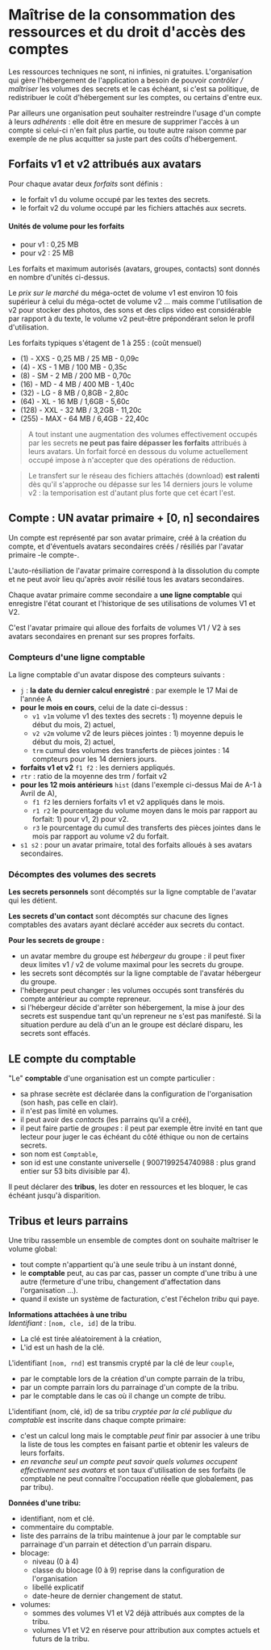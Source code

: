# Maîtrise de la consommation des ressources et du droit d'accès des comptes
Les ressources techniques ne sont, ni infinies, ni gratuites. L'organisation qui gère l'hébergement de l'application a besoin de pouvoir _contrôler / maîtriser_ les volumes des secrets et le cas échéant, si c'est sa politique, de redistribuer le coût d'hébergement sur les comptes, ou certains d'entre eux.

Par ailleurs une organisation peut souhaiter restreindre l'usage d'un compte à leurs _adhérents_ : elle doit être en mesure de supprimer l'accès à un compte si celui-ci n'en fait plus partie, ou toute autre raison comme par exemple de ne plus acquitter sa juste part des coûts d'hébergement.

## Forfaits v1 et v2 attribués aux avatars
Pour chaque avatar deux _forfaits_ sont définis :
- le forfait v1 du volume occupé par les textes des secrets.
- le forfait v2 du volume occupé par les fichiers attachés aux secrets.

#### Unités de volume pour les forfaits
- pour v1 : 0,25 MB
- pour v2 : 25 MB

Les forfaits et maximum autorisés (avatars, groupes, contacts) sont donnés en nombre d'unités ci-dessus.

Le _prix sur le marché_ du méga-octet de volume v1 est environ 10 fois supérieur à celui du méga-octet de volume v2 ... mais comme l'utilisation de v2 pour stocker des photos, des sons et des clips video est considérable par rapport à du texte, le volume v2 peut-être prépondérant selon le profil d'utilisation.

Les forfaits typiques s'étagent de 1 à 255 : (coût mensuel)
- (1) - XXS - 0,25 MB / 25 MB - 0,09c
- (4) - XS - 1 MB / 100 MB - 0,35c
- (8) - SM - 2 MB / 200 MB - 0,70c
- (16) - MD - 4 MB / 400 MB - 1,40c
- (32) - LG - 8 MB / 0,8GB - 2,80c
- (64) - XL - 16 MB / 1,6GB - 5,60c
- (128) - XXL - 32 MB / 3,2GB - 11,20c
- (255) - MAX - 64 MB / 6,4GB - 22,40c

> A tout instant une augmentation des volumes effectivement occupés par les secrets **ne peut pas faire dépasser les forfaits** attribués à leurs avatars. Un forfait forcé en dessous du volume actuellement occupé impose à n'accepter que des opérations de réduction.

> Le transfert sur le réseau des fichiers attachés (download) **est ralenti** dès qu'il s'approche ou dépasse sur les 14 derniers jours le volume v2 : la temporisation est d'autant plus forte que cet écart l'est.

## Compte : UN avatar primaire + [0, n] secondaires
Un compte est représenté par son avatar primaire, créé à la création du compte, et d'éventuels avatars secondaires créés / résiliés par l'avatar primaire -le compte-.

L'auto-résiliation de l'avatar primaire correspond à la dissolution du compte et ne peut avoir lieu qu'après avoir résilié tous les avatars secondaires.

Chaque avatar primaire comme secondaire a **une ligne comptable** qui enregistre l'état courant et l'historique de ses utilisations de volumes V1 et V2.

C'est l'avatar primaire qui alloue des forfaits de volumes V1 / V2 à ses avatars secondaires en prenant sur ses propres forfaits.

### Compteurs d'une ligne comptable
La ligne comptable d'un avatar dispose des compteurs suivants :
- `j` : **la date du dernier calcul enregistré** : par exemple le 17 Mai de l'année A
- **pour le mois en cours**, celui de la date ci-dessus :
  - `v1 v1m` volume v1 des textes des secrets : 1) moyenne depuis le début du mois, 2) actuel, 
  - `v2 v2m` volume v2 de leurs pièces jointes : 1) moyenne depuis le début du mois, 2) actuel, 
  - `trm` cumul des volumes des transferts de pièces jointes : 14 compteurs pour les 14 derniers jours.
- **forfaits v1 et v2** `f1 f2` : les derniers appliqués.
- `rtr` : ratio de la moyenne des trm / forfait v2
- **pour les 12 mois antérieurs** `hist` (dans l'exemple ci-dessus Mai de A-1 à Avril de A),
  - `f1 f2` les derniers forfaits v1 et v2 appliqués dans le mois.
  - `r1 r2` le pourcentage du volume moyen dans le mois par rapport au forfait: 1) pour v1, 2) pour v2.
  - `r3` le pourcentage du cumul des transferts des pièces jointes dans le mois par rapport au volume v2 du forfait.
- `s1 s2` : pour un avatar primaire, total des forfaits alloués à ses avatars secondaires.

### Décomptes des volumes des secrets
**Les secrets personnels** sont décomptés sur la ligne comptable de l'avatar qui les détient.

**Les secrets d'un contact** sont décomptés sur chacune des lignes comptables des avatars ayant déclaré accéder aux secrets du contact.

**Pour les secrets de groupe :**
- un avatar membre du groupe est _hébergeur_ du groupe : il peut fixer deux limites v1 / v2 de volume maximal pour les secrets du groupe.
- les secrets sont décomptés sur la ligne comptable de l'avatar hébergeur du groupe.
- l'hébergeur peut changer : les volumes occupés sont transférés du compte antérieur au compte repreneur.
- si l'hébergeur décide d'arrêter son hébergement, la mise à jour des secrets est suspendue tant qu'un repreneur ne s'est pas manifesté. Si la situation perdure au delà d'un an le groupe est déclaré disparu, les secrets sont effacés.

## LE compte du comptable
"Le" **comptable** d'une organisation est un compte particulier :
- sa phrase secrète est déclarée dans la configuration de l'organisation (son hash, pas celle en clair).
- il n'est pas limité en volumes.
- il peut avoir des _contacts_ (les parrains qu'il a créé),
- il peut faire partie de _groupes_ : il peut par exemple être invité en tant que lecteur pour juger le cas échéant du côté éthique ou non de certains secrets.
- son nom est `Comptable`,
- son id est une constante universelle ( 9007199254740988 : plus grand entier sur 53 bits divisible par 4).

Il peut déclarer des **tribus**, les doter en ressources et les bloquer, le cas échéant jusqu'à disparition.

## Tribus et leurs parrains
Une tribu rassemble un ensemble de comptes dont on souhaite maîtriser le volume global:
- tout compte n'appartient qu'à une seule tribu à un instant donné,
- le **comptable** peut, au cas par cas, passer un compte d'une tribu à une autre (fermeture d'une tribu, changement d'affectation dans l'organisation ...). 
- quand il existe un système de facturation, c'est l'échelon _tribu_ qui paye.

**Informations attachées à une tribu**  
_Identifiant_ : `[nom, cle, id]` de la tribu.
- La clé est tirée aléatoirement à la création,
- L'id est un hash de la clé.

L'identifiant `[nom, rnd]` est transmis crypté par la clé de leur `couple`,
- par le comptable lors de la création d'un compte parrain de la tribu,
- par un compte parrain lors du parrainage d'un compte de la tribu.
- par le comptable dans le cas où il change un compte de tribu.

L'identifiant (nom, clé, id) de sa tribu _cryptée par la clé publique du comptable_ est inscrite dans chaque compte primaire:
- c'est un calcul long mais le comptable _peut_ finir par associer à une tribu la liste de tous les comptes en faisant partie et obtenir les valeurs de leurs forfaits.
- _en revanche seul un compte peut savoir quels volumes occupent effectivement ses avatars_ et son taux d'utilisation de ses forfaits (le comptable ne peut connaître l'occupation réelle que globalement, pas par tribu).

**Données d'une tribu:**
- identifiant, nom et clé.
- commentaire du comptable.
- liste des parrains de la tribu maintenue à jour par le comptable sur parrainage d'un parrain et détection d'un parrain disparu.
- blocage:
  - niveau (0 à 4)
  - classe du blocage (0 à 9) reprise dans la configuration de l'organisation
  - libellé explicatif
  - date-heure de dernier changement de statut.
- volumes:
  - sommes des volumes V1 et V2 déjà attribués aux comptes de la tribu.
  - volumes V1 et V2 en réserve pour attribution aux comptes actuels et futurs de la tribu.
